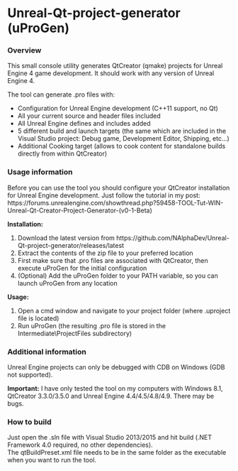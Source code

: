 # Unreal-Qt-project-generator (uProGen)
<h3>Overview</h3>
This small console utility generates QtCreator (qmake) projects for Unreal Engine 4 game development.
It should work with any version of Unreal Engine 4.

The tool can generate .pro files with:
<ul>
  <li>Configuration for Unreal Engine development (C++11 support, no Qt)</li>
  <li>All your current source and header files included</li>
  <li>All Unreal Engine defines and includes added</li>
  <li>5 different build and launch targets (the same which are included in the Visual Studio project: Debug game, Development Editor, Shipping, etc...)</li>
  <li>Additional Cooking target (allows to cook content for standalone builds directly from within QtCreator)</li>
</ul>

<h3>Usage information</h3>
Before you can use the tool you should configure your QtCreator installation for Unreal Engine development.
Just follow the tutorial in my post:
https://forums.unrealengine.com/showthread.php?59458-TOOL-Tut-WIN-Unreal-Qt-Creator-Project-Generator-(v0-1-Beta)

<b>Installation:</b>
<ol>
  <li>Download the latest version from https://github.com/NAlphaDev/Unreal-Qt-project-generator/releases/latest</li>
  <li>Extract the contents of the zip file to your preferred location</li>
  <li>First make sure that .pro files are associated with QtCreator, then execute uProGen for the initial configuration</li>
  <li>(Optional) Add the uProGen folder to your PATH variable, so you can launch uProGen from any location</li>
</ol>

<b>Usage:</b>
<ol>
  <li>Open a cmd window and navigate to your project folder (where .uproject file is located)</li>
  <li>Run uProGen (the resulting .pro file is stored in the Intermediate\ProjectFiles subdirectory)
</ol>

<h3>Additional information</h3>

Unreal Engine projects can only be debugged with CDB on Windows (GDB not supported).

<b>Important:</b> I have only tested the tool on my computers with Windows 8.1, QtCreator 3.3.0/3.5.0 and Unreal Engine 4.4/4.5/4.8/4.9. There may be bugs.

<h3>How to build</h3>
Just open the .sln file with Visual Studio 2013/2015 and hit build (.NET Framework 4.0 required, no other dependencies).<br>
The qtBuildPreset.xml file needs to be in the same folder as the executable when you want to run the tool.
